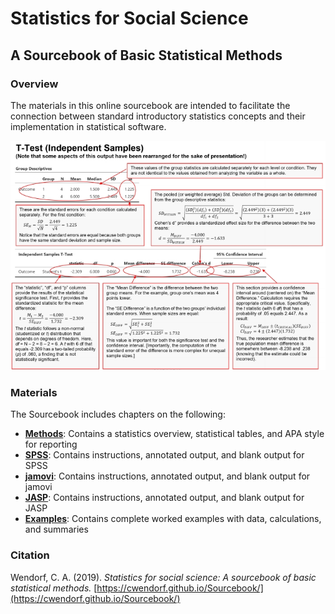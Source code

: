 <a href="https://cwendorf.github.io/Sourcebook/">
<img src="logo.png" height="60px;" align="left;" style="display: none;">
</a>

# Statistics for Social Science

## A Sourcebook of Basic Statistical Methods

### Overview

The materials in this online sourcebook are intended to facilitate the connection between standard introductory statistics concepts and their implementation in statistical software.

<p align="center"><kbd><img src="AnnotatedOutput.jpg"></kbd></p>

### Materials

The Sourcebook includes chapters on the following:

- [**Methods**](./Methods): Contains a statistics overview, statistical tables, and APA style for reporting
- [**SPSS**](./SPSS): Contains instructions, annotated output, and blank output for SPSS
- [**jamovi**](./jamovi): Contains instructions, annotated output, and blank output for jamovi
- [**JASP**](./JASP): Contains instructions, annotated output, and blank output for JASP
- [**Examples**](./Examples): Contains complete worked examples with data, calculations, and summaries

### Citation

Wendorf, C. A. (2019). _Statistics for social science: A sourcebook of basic statistical methods._ [https://cwendorf.github.io/Sourcebook/](https://cwendorf.github.io/Sourcebook/)
